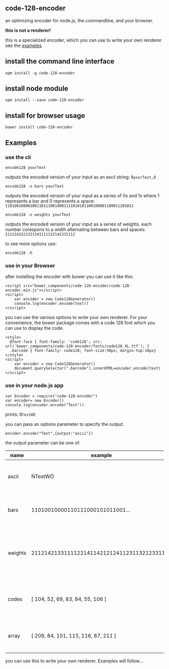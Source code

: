 ## code-128-encoder

an optimizing encoder for node.js, the commandline, and your browser.

**this is not a renderer!**

this is a specialized encoder, which you can use to write your own renderer see the [examples](#examples)

## install the command line interface

    npm install -g code-128-encoder

## install node module

    npm install --save code-128-encoder

## install for browser usage

    bower install code-128-encoder

## Examples

### use the cli

    encode128 yourText

outputs the encoded version of your input as an ascii string: `ÑyourText,Ó`

    encode128 -o bars yourText

outputs the encoded version of your input as a series of 0s and 1s where 1 represents a bar and 0 represents a space:  `110100100001001101110010001111010101100100001100011101011`

    encode128 -o weights yourText

outputs the encoded version of your input as a series of weights. each number corespons to a width alternating between bars and spaces: `2112141221321341111122142331112`

to see more options use:

    encode128 -h

### use in your Browser

after installing the encoder with bower you can use it like this:

    <script src="bower_components/code-128-encoder/code-128-encoder.min.js"></script>
    <script>
        var encoder = new Code128Generator()
        console.log(encoder.encode(text))
    </script>

you can use the varoius options to write your own renderer. For your convenience, the bower package comes with a code 128 font which you can use to display the code.

    <style>
      @font-face { font-family: 'code128'; src: url('bower_components/code-128-encoder/fonts/code128_XL.ttf'); }
      .barcode { font-family: code128; font-size:50px; margin-top:10px}
    </style>
    <script>
        var encoder = new Code128Generator()
        document.querySelector(".barcode").innerHTML=encoder.encode(text)
    </script>

###  use in your node.js app

    var Encoder = require("code-128-encoder")
    var encoder= new Encoder()
    console.log(encoder.encode("Test"))

prints: `ÑTestWÓ`

you can pass an options parameter to specify the output.

    encoder.encode("Text",{output:"ascii"})

the output parameter can be one of:

| name | example | description |
| --- | --- | --- |
| ascii | ÑTestWÓ | the ascii characters of the encoded string |
| bars | 11010010000110111000101011001... | a 1 represents a bar a 0 represents a space |
| weights | 2112142133111122141142121241123113212331112 | each number represents a width alternating between bars and spaces |
| codes | [ 104, 52, 69, 83, 84, 55, 106 ] | an array of code numbers as per the code 128 spec |
| array | [ 209, 84, 101, 115, 116, 87, 211 ] | the ascii code points of the encoded string |

you can use this to write your own renderer.
Examples will follow...
